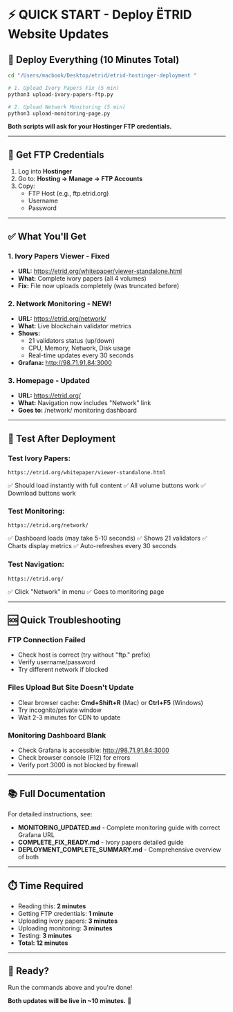 # ⚡ QUICK START - Deploy ËTRID Website Updates

## 🚀 Deploy Everything (10 Minutes Total)

```bash
cd "/Users/macbook/Desktop/etrid/etrid-hostinger-deployment "

# 1. Upload Ivory Papers Fix (5 min)
python3 upload-ivory-papers-ftp.py

# 2. Upload Network Monitoring (5 min)
python3 upload-monitoring-page.py
```

**Both scripts will ask for your Hostinger FTP credentials.**

---

## 🔑 Get FTP Credentials

1. Log into **Hostinger**
2. Go to: **Hosting → Manage → FTP Accounts**
3. Copy:
   - FTP Host (e.g., ftp.etrid.org)
   - Username
   - Password

---

## ✅ What You'll Get

### 1. Ivory Papers Viewer - Fixed
- **URL:** https://etrid.org/whitepaper/viewer-standalone.html
- **What:** Complete ivory papers (all 4 volumes)
- **Fix:** File now uploads completely (was truncated before)

### 2. Network Monitoring - NEW!
- **URL:** https://etrid.org/network/
- **What:** Live blockchain validator metrics
- **Shows:**
  - 21 validators status (up/down)
  - CPU, Memory, Network, Disk usage
  - Real-time updates every 30 seconds
- **Grafana:** http://98.71.91.84:3000

### 3. Homepage - Updated
- **URL:** https://etrid.org/
- **What:** Navigation now includes "Network" link
- **Goes to:** /network/ monitoring dashboard

---

## 🧪 Test After Deployment

### Test Ivory Papers:
```
https://etrid.org/whitepaper/viewer-standalone.html
```
✅ Should load instantly with full content
✅ All volume buttons work
✅ Download buttons work

### Test Monitoring:
```
https://etrid.org/network/
```
✅ Dashboard loads (may take 5-10 seconds)
✅ Shows 21 validators
✅ Charts display metrics
✅ Auto-refreshes every 30 seconds

### Test Navigation:
```
https://etrid.org/
```
✅ Click "Network" in menu
✅ Goes to monitoring page

---

## 🆘 Quick Troubleshooting

### FTP Connection Failed
- Check host is correct (try without "ftp." prefix)
- Verify username/password
- Try different network if blocked

### Files Upload But Site Doesn't Update
- Clear browser cache: **Cmd+Shift+R** (Mac) or **Ctrl+F5** (Windows)
- Try incognito/private window
- Wait 2-3 minutes for CDN to update

### Monitoring Dashboard Blank
- Check Grafana is accessible: http://98.71.91.84:3000
- Check browser console (F12) for errors
- Verify port 3000 is not blocked by firewall

---

## 📚 Full Documentation

For detailed instructions, see:

- **MONITORING_UPDATED.md** - Complete monitoring guide with correct Grafana URL
- **COMPLETE_FIX_READY.md** - Ivory papers detailed guide
- **DEPLOYMENT_COMPLETE_SUMMARY.md** - Comprehensive overview of both

---

## ⏱️ Time Required

- Reading this: **2 minutes**
- Getting FTP credentials: **1 minute**
- Uploading ivory papers: **3 minutes**
- Uploading monitoring: **3 minutes**
- Testing: **3 minutes**
- **Total: 12 minutes**

---

## 🎯 Ready?

Run the commands above and you're done!

**Both updates will be live in ~10 minutes.** 🚀
